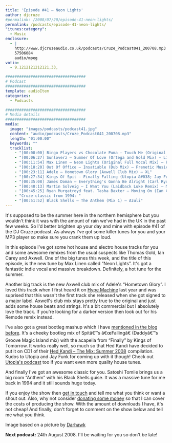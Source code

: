 ```yaml
---
title: 'Episode #41 – Neon Lights'
author: djcruze
#permalink: /2008/07/20/episode-41-neon-lights/
permalink: /podcasts/episode-41-neon-lights/
"itunes:category":
  - Music
enclosure:
  - |
    http://www.djcruzeaudio.co.uk/podcasts/Cruze_Podcast041_200708.mp3
    57506084
    audio/mpeg
votio:
  - 9.1212121212121,33,

###################################
# Podcast
###################################
template: audioItem
categories:
  - Podcasts

###################################
# Media details
###################################
media:
  image: "images/podcasts/podcast41.jpg"
  content: "audio/podcasts/Cruze_Podcast041_200708.mp3"
  length: "01:00:00"
  keywords: ""
  tracklist:
    - "[00:00:00] Bingo Players vs Chocolate Puma – Touch Me (Original Mix) – Strictly"
    - "[00:06:27] Sunloverz – Summer Of Love (Ortega and Gold Mix) – Lickin' Records"
    - "[00:11:54] Max Linen – Neon Lights (Original Full Vocal Mix) – Phonetic"
    - "[00:18:20] Out Of Office – Insatiable (Dub Mix) – Frenetic Music"
    - "[00:23:11] Adele – Hometown Glory (Axwell Club Mix) – XL"
    - "[00:27:34] Kings Of Spit – Finally Falling (Utopia &#038; Jay Funk Bootleg) – White"
    - "[00:35:08] James Doman – Everything's Gonna Be Alright (Carl Ryden Remix) – Positiva"
    - "[00:40:13] Martin Solveig – I Want You (Laidback Luke Remix) – Mixture"
    - "[00:45:25] Ryan Murgatroyd feat. Tasha Baxter – Moving On (Ian Carey Remix) – Sheer Music"
    - "Cruze classic from 1994: "
    - "[00:51:52] Black Shells – The Anthem (Mix 1) – Azuli"
---
```


It's supposed to be the summer here in the northern hemisphere but you wouldn't think it was with the amount of rain we've had in the UK in the past few weeks. So I'd better brighten up your day and mine with episode #41 of the DJ Cruze podcast. As always I've got some killer tunes for you and your MP3 player so make sure you crank them up loud.

In this episode I've got some hot house and electro house tracks for you and some awesome remixes from the usual suspects like Thomas Gold, Ian Carey and Axwell. One of the big tunes this week, and the title of this episode, is the new tune by Max Linen called &#8220;Neon Lights&#8221;. It's got a fantastic indie vocal and massive breakdown. Definitely, a hot tune for the summer.

Another big track is the new Axwell club mix of Adele's &#8220;Hometown Glory&#8221;. I loved this track when I first heard it on [Hype Machine][1] last year and was suprised that this wasn't the first track she released when she got signed to a major label. Axwell's club mix stays pretty true to the original and just adds some house beats and strings. It's a bit commercial but I absolutely love the track. If you're looking for a darker version then look out for his Remode remix instead.

I've also got a great bootleg mashup which I have [mentioned in the blog before][2]. It's a cheeky bootleg mix of Spitâ€™s â€œFallingâ€ (Daddyâ€™s Groove Magic Island mix) with the acapella from &#8220;Finally&#8221; by Kings of Tomorrow. It works really well, so much so that Hed Kandi have decided to put it on CD1 of their [Hed Kandi – The Mix: Summer 2008][3]<img src="http://www.assoc-amazon.co.uk/e/ir?t=djcr-21&l=ur2&o=2" width="1" height="1" border="0" alt="" style="border:none !important; margin:0px !important;" /> compilation. Kudos to Utopia and Jay Funk for coming up with it though! Check out [Utopia's podcast][4] too if you want even more quality house tunes.

And finally I've got an awesome classic for you. Satoshi Tomiie brings us a big room &#8220;Anthem&#8221; with his Black Shells guise. It was a massive tune for me back in 1994 and it still sounds huge today.

If you enjoy the show then [get in touch][5] and tell me what you think or want a shout out. Also, why not consider [donating some money][6] so that I can cover the costs of producing the show. With the amount of downloads I have, it's not cheap! And finally, don't forget to comment on the show below and tell me what you think.

Image based on a picture by [Darhawk][9]

**Next podcast:** 24th August 2008. I'll be waiting for you so don't be late!

 [1]: http://hypem.com/
 [2]: http://www.djcruze.co.uk/cms/2008/06/27/kings-of-spit-mashup/
 [3]: http://www.amazon.co.uk/gp/redirect.html?ie=UTF8&#038;location=http%3A%2F%2Fwww.amazon.co.uk%2FHed-Kandi-Mix-Summer-2008%2Fdp%2FB001AI7FD6%3Fie%3DUTF8%26s%3Dmusic%26qid%3D1216307490%26sr%3D8-1&#038;tag=djcr-21&#038;linkCode=ur2&#038;camp=1634&#038;creative=6738
 [4]: http://utopia-music.podomatic.com/
 [5]: /cms/contact/
 [6]: http://www.dreamhost.com/donate.cgi?id=8244
 [7]: http://www.djcruze.co.uk/cms/wp-content/DownloadButton.gif
 [8]: http://www.djcruzeaudio.co.uk/podcasts/Cruze_Podcast041_200708.mp3
 [9]: http://flickr.com/photos/scottstudiophotography/317344784/